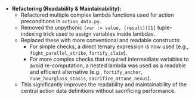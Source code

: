 - **Refactoring (Readability & Maintainability):**
  - Refactored multiple complex lambda functions used for action preconditions in `action_data.py`.
  - Removed the unpythonic `(var := value, (result))[1]` tuple-indexing trick used to assign variables inside lambdas.
  - Replaced these with more conventional and readable constructs:
    - For simple checks, a direct ternary expression is now used (e.g., `fight_parallel_strike`, `fortify_claim`).
    - For more complex checks that required intermediate variables to avoid re-computation, a nested lambda was used as a readable and efficient alternative (e.g., `fortify_anchor`, `rune_hourglass_stasis`, `sacrifice_attune_nexus`).
  - This significantly improves the readability and maintainability of the central action data definitions without sacrificing performance.